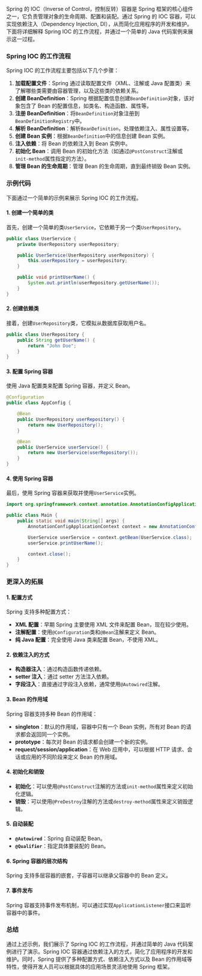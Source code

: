 Spring 的 IOC（Inverse of Control，控制反转）容器是 Spring 框架的核心组件之一，它负责管理对象的生命周期、配置和装配。通过 Spring 的 IOC 容器，可以实现依赖注入（Dependency Injection, DI），从而简化应用程序的开发和维护。下面将详细解释 Spring IOC 的工作流程，并通过一个简单的 Java 代码案例来展示这一过程。

### Spring IOC 的工作流程

Spring IOC 的工作流程主要包括以下几个步骤：

1. **加载配置文件**：Spring 通过读取配置文件（XML、注解或 Java 配置类）来了解哪些类需要由容器管理，以及这些类的依赖关系。
2. **创建 BeanDefinition**：Spring 根据配置信息创建`BeanDefinition`对象，该对象包含了 Bean 的配置信息，如类名、构造函数、属性等。
3. **注册 BeanDefinition**：将`BeanDefinition`对象注册到`BeanDefinitionRegistry`中。
4. **解析 BeanDefinition**：解析`BeanDefinition`，处理依赖注入、属性设置等。
5. **创建 Bean 实例**：根据`BeanDefinition`中的信息创建 Bean 实例。
6. **注入依赖**：将 Bean 的依赖注入到 Bean 实例中。
7. **初始化 Bean**：调用 Bean 的初始化方法（如通过`@PostConstruct`注解或`init-method`属性指定的方法）。
8. **管理 Bean 的生命周期**：管理 Bean 的生命周期，直到最终销毁 Bean 实例。

### 示例代码

下面通过一个简单的示例来展示 Spring IOC 的工作流程。

#### 1. 创建一个简单的类

首先，创建一个简单的类`UserService`，它依赖于另一个类`UserRepository`。

```java
public class UserService {
    private UserRepository userRepository;

    public UserService(UserRepository userRepository) {
        this.userRepository = userRepository;
    }

    public void printUserName() {
        System.out.println(userRepository.getUserName());
    }
}
```

#### 2. 创建依赖类

接着，创建`UserRepository`类，它模拟从数据库获取用户名。

```java
public class UserRepository {
    public String getUserName() {
        return "John Doe";
    }
}
```

#### 3. 配置 Spring 容器

使用 Java 配置类来配置 Spring 容器，并定义 Bean。

```java
@Configuration
public class AppConfig {

    @Bean
    public UserRepository userRepository() {
        return new UserRepository();
    }

    @Bean
    public UserService userService() {
        return new UserService(userRepository());
    }
}
```

#### 4. 使用 Spring 容器

最后，使用 Spring 容器来获取并使用`UserService`实例。

```java
import org.springframework.context.annotation.AnnotationConfigApplicationContext;

public class Main {
    public static void main(String[] args) {
        AnnotationConfigApplicationContext context = new AnnotationConfigApplicationContext(AppConfig.class);

        UserService userService = context.getBean(UserService.class);
        userService.printUserName();

        context.close();
    }
}
```

### 更深入的拓展

#### 1. **配置方式**

Spring 支持多种配置方式：

- **XML 配置**：早期 Spring 主要使用 XML 文件来配置 Bean，现在较少使用。
- **注解配置**：使用`@Configuration`类和`@Bean`注解来定义 Bean。
- **纯 Java 配置**：完全使用 Java 类来配置 Bean，不使用 XML。

#### 2. **依赖注入的方式**

- **构造器注入**：通过构造函数传递依赖。
- **setter 注入**：通过 setter 方法注入依赖。
- **字段注入**：直接通过字段注入依赖，通常使用`@Autowired`注解。

#### 3. **Bean 的作用域**

Spring 容器支持多种 Bean 的作用域：

- **singleton**：默认的作用域，容器中只有一个 Bean 实例，所有对 Bean 的请求都会返回同一个实例。
- **prototype**：每次对 Bean 的请求都会创建一个新的实例。
- **request/session/application**：在 Web 应用中，可以根据 HTTP 请求、会话或应用的不同阶段来定义 Bean 的作用域。

#### 4. **初始化和销毁**

- **初始化**：可以使用`@PostConstruct`注解的方法或`init-method`属性来定义初始化逻辑。
- **销毁**：可以使用`@PreDestroy`注解的方法或`destroy-method`属性来定义销毁逻辑。

#### 5. **自动装配**

- **`@Autowired`**：Spring 自动装配 Bean。
- **`@Qualifier`**：指定具体要装配的 Bean。

#### 6. **Spring 容器的层次结构**

Spring 支持多层容器的嵌套，子容器可以继承父容器中的 Bean 定义。

#### 7. **事件发布**

Spring 容器支持事件发布机制，可以通过实现`ApplicationListener`接口来监听容器中的事件。

### 总结

通过上述示例，我们展示了 Spring IOC 的工作流程，并通过简单的 Java 代码案例进行了演示。Spring IOC 容器通过依赖注入的方式，简化了应用程序的开发和维护。同时，Spring 提供了多种配置方式、依赖注入方式以及 Bean 的作用域等特性，使得开发人员可以根据具体的应用场景灵活地使用 Spring 框架。
